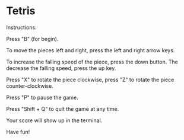 # Tetris

Instructions:

Press "B" (for begin).

To move the pieces left and right, press the left and right arrow keys.

To increase the falling speed of the piece, press the down button. The decrease the falling speed, press the up key.

Press "X" to rotate the piece clockwise, press "Z" to rotate the piece counter-clockwise.

Press "P" to pause the game.

Press "Shift + Q" to quit the game at any time.

Your score will show up in the terminal. 

Have fun!
